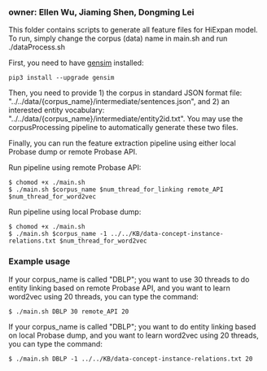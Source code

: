 ### owner: Ellen Wu, Jiaming Shen, Dongming Lei

This folder contains scripts to generate all feature files for HiExpan model. To run, simply change the corpus (data) name in main.sh and run ./dataProcess.sh

First, you need to have [gensim](https://radimrehurek.com/gensim/install.html) installed: 

```
pip3 install --upgrade gensim
```

Then, you need to provide 1) the corpus in standard JSON format file: "../../data/{corpus_name}/intermediate/sentences.json", and 2) an interested entity vocabulary: "../../data/{corpus_name}/intermediate/entity2id.txt". You may use the corpusProcessing pipeline to automatically generate these two files.

Finally, you can run the feature extraction pipeline using either local Probase dump or remote Probase API.

Run pipeline using remote Probase API:

```
$ chomod +x ./main.sh
$ ./main.sh $corpus_name $num_thread_for_linking remote_API $num_thread_for_word2vec
```

Run pipeline using local Probase dump:

```
$ chomod +x ./main.sh
$ ./main.sh $corpus_name -1 ../../KB/data-concept-instance-relations.txt $num_thread_for_word2vec
```
### Example usage

If your corpus_name is called "DBLP"; you want to use 30 threads to do entity linking based on remote Probase API, and you want to learn word2vec using 20 threads, you can type the command:

```
$ ./main.sh DBLP 30 remote_API 20
```

If your corpus_name is called "DBLP"; you want to do entity linking based on local Probase dump, and you want to learn word2vec using 20 threads, you can type the command:

```
$ ./main.sh DBLP -1 ../../KB/data-concept-instance-relations.txt 20
```




